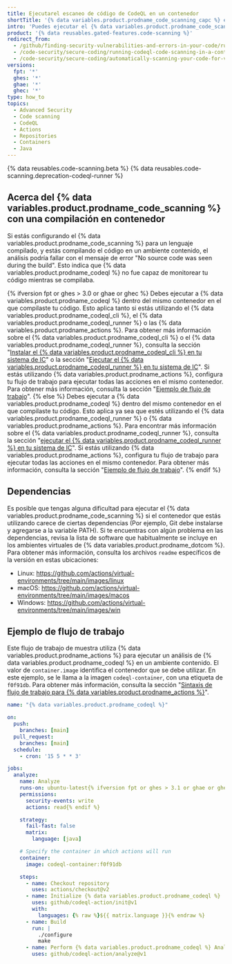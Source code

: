 ```yaml
---
title: Ejecutarel escaneo de código de CodeQL en un contenedor
shortTitle: '{% data variables.product.prodname_code_scanning_capc %} en un contenedor'
intro: 'Puedes ejecutar el {% data variables.product.prodname_code_scanning %} en un contenedor si garantizas que todos los procesos se ejecutan en el mismo contenedor.'
product: '{% data reusables.gated-features.code-scanning %}'
redirect_from:
  - /github/finding-security-vulnerabilities-and-errors-in-your-code/running-codeql-code-scanning-in-a-container
  - /code-security/secure-coding/running-codeql-code-scanning-in-a-container
  - /code-security/secure-coding/automatically-scanning-your-code-for-vulnerabilities-and-errors/running-codeql-code-scanning-in-a-container
versions:
  fpt: '*'
  ghes: '*'
  ghae: '*'
  ghec: '*'
type: how_to
topics:
  - Advanced Security
  - Code scanning
  - CodeQL
  - Actions
  - Repositories
  - Containers
  - Java
---
```



{% data reusables.code-scanning.beta %}
{% data reusables.code-scanning.deprecation-codeql-runner %}

## Acerca del {% data variables.product.prodname_code_scanning %} con una compilación en contenedor

Si estás configurando el {% data variables.product.prodname_code_scanning %} para un lenguaje compilado, y estás compilando el código en un ambiente contenido, el análisis podría fallar con el mensaje de error "No source code was seen during the build". Esto indica que {% data variables.product.prodname_codeql %} no fue capaz de monitorear tu código mientras se compilaba.

{% ifversion fpt or ghes > 3.0 or ghae or ghec %}
Debes ejecutar a {% data variables.product.prodname_codeql %} dentro del mismo contenedor en el que compilaste tu código. Esto aplica tanto si estás utilizando el {% data variables.product.prodname_codeql_cli %}, el {% data variables.product.prodname_codeql_runner %} o las {% data variables.product.prodname_actions %}. Para obtener más información sobre el {% data variables.product.prodname_codeql_cli %} o el {% data variables.product.prodname_codeql_runner %}, consulta la sección "[Instalar el {% data variables.product.prodname_codeql_cli %} en tu sistema de IC](/code-security/secure-coding/using-codeql-code-scanning-with-your-existing-ci-system/installing-codeql-cli-in-your-ci-system)" o la sección "[Ejecutar el {% data variables.product.prodname_codeql_runner %} en tu sistema de IC](/code-security/secure-coding/running-codeql-runner-in-your-ci-system)". Si estás utilizando {% data variables.product.prodname_actions %}, configura tu flujo de trabajo para ejecutar todas las acciones en el mismo contenedor. Para obtener más información, consulta la sección "[Ejemplo de flujo de trabajo](#example-workflow)".
{% else %}
Debes ejecutar a {% data variables.product.prodname_codeql %} dentro del mismo contenedor en el que compilaste tu código. Esto aplica ya sea que estés utilizando el {% data variables.product.prodname_codeql_runner %} o {% data variables.product.prodname_actions %}. Para encontrar más información sobre el {% data variables.product.prodname_codeql_runner %}, consulta la sección "[ejecutar el {% data variables.product.prodname_codeql_runner %} en tu sistema de IC](/code-security/secure-coding/running-codeql-runner-in-your-ci-system)". Si estás utilizando {% data variables.product.prodname_actions %}, configura tu flujo de trabajo para ejecutar todas las acciones en el mismo contenedor. Para obtener más información, consulta la sección "[Ejemplo de flujo de trabajo](#example-workflow)".
{% endif %}

## Dependencias

Es posible que tengas alguna dificultad para ejecutar el {% data variables.product.prodname_code_scanning %} si el contenedor que estás utilizando carece de ciertas dependencias (Por ejemplo, Git debe instalarse y agregarse a la variable PATH). Si te encuentras con algún problema en las dependencias, revisa la lista de software que habitualmente se incluye en los ambientes virtuales de {% data variables.product.prodname_dotcom %}. Para obtener más información, consulta los archivos `readme` específicos de la versión en estas ubicaciones:

* Linux: https://github.com/actions/virtual-environments/tree/main/images/linux
* macOS: https://github.com/actions/virtual-environments/tree/main/images/macos
* Windows: https://github.com/actions/virtual-environments/tree/main/images/win

## Ejemplo de flujo de trabajo

Este flujo de trabajo de muestra utiliza {% data variables.product.prodname_actions %} para ejecutar un análisis de {% data variables.product.prodname_codeql %} en un ambiente contenido. El valor de `container.image` identifica el contenedor que se debe utilizar. En este ejemplo, se le llama a la imagen `codeql-container`, con una etiqueta de `f0f91db`. Para obtener más información, consulta la sección "[Sintaxis de flujo de trabajo para {% data variables.product.prodname_actions %}](/actions/reference/workflow-syntax-for-github-actions#jobsjob_idcontainer)".

``` yaml
name: "{% data variables.product.prodname_codeql %}"

on: 
  push:
    branches: [main]
  pull_request:
    branches: [main]
  schedule:
    - cron: '15 5 * * 3'

jobs:
  analyze:
    name: Analyze
    runs-on: ubuntu-latest{% ifversion fpt or ghes > 3.1 or ghae or ghec %}
    permissions:
      security-events: write
      actions: read{% endif %}

    strategy:
      fail-fast: false
      matrix:
        language: [java]

    # Specify the container in which actions will run
    container:
      image: codeql-container:f0f91db

    steps:
      - name: Checkout repository
        uses: actions/checkout@v2
      - name: Initialize {% data variables.product.prodname_codeql %}
        uses: github/codeql-action/init@v1
        with:
          languages: {% raw %}${{ matrix.language }}{% endraw %}
      - name: Build
        run: |
          ./configure
          make
      - name: Perform {% data variables.product.prodname_codeql %} Analysis
        uses: github/codeql-action/analyze@v1
```
